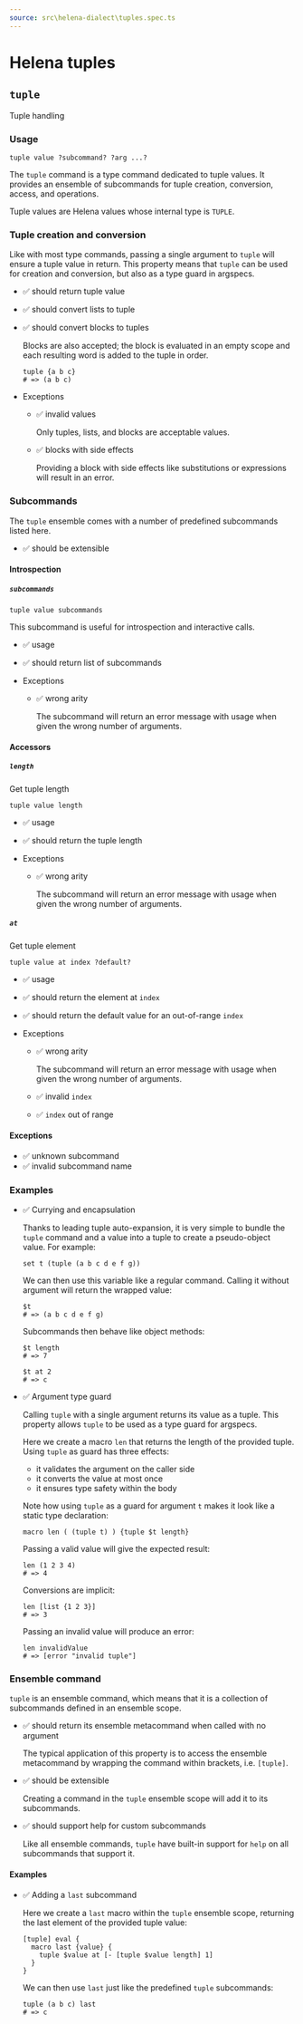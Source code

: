 ```yaml
---
source: src\helena-dialect\tuples.spec.ts
---
```

# <a id=""></a>Helena tuples


## <a id="tuple"></a>`tuple`

Tuple handling

### Usage

```lna
tuple value ?subcommand? ?arg ...?
```

The `tuple` command is a type command dedicated to tuple values. It
provides an ensemble of subcommands for tuple creation, conversion,
access, and operations.

Tuple values are Helena values whose internal type is `TUPLE`.


### <a id="tuple_Tuple_creation_and_conversion"></a>Tuple creation and conversion

Like with most type commands, passing a single argument to `tuple`
will ensure a tuple value in return. This property means that `tuple`
can be used for creation and conversion, but also as a type guard in
argspecs.

- ✅ should return tuple value
- ✅ should convert lists to tuple
- ✅ should convert blocks to tuples

  Blocks are also accepted; the block is evaluated in an empty scope
  and each resulting word is added to the tuple in order.

  ```lna
  tuple {a b c}
  # => (a b c)
  ```


- Exceptions

  - ✅ invalid values

    Only tuples, lists, and blocks are acceptable values.

  - ✅ blocks with side effects

    Providing a block with side effects like substitutions or
    expressions will result in an error.


### <a id="tuple_Subcommands"></a>Subcommands

The `tuple` ensemble comes with a number of predefined subcommands
listed here.

- ✅ should be extensible

#### <a id="tuple_Subcommands_Introspection"></a>Introspection


##### <a id="tuple_Subcommands_Introspection_subcommands"></a>`subcommands`

```lna
tuple value subcommands
```

This subcommand is useful for introspection and interactive
calls.

- ✅ usage
- ✅ should return list of subcommands

- Exceptions

  - ✅ wrong arity

    The subcommand will return an error message with usage when
    given the wrong number of arguments.


#### <a id="tuple_Subcommands_Accessors"></a>Accessors


##### <a id="tuple_Subcommands_Accessors_length"></a>`length`

Get tuple length

```lna
tuple value length
```

- ✅ usage
- ✅ should return the tuple length

- Exceptions

  - ✅ wrong arity

    The subcommand will return an error message with usage when
    given the wrong number of arguments.


##### <a id="tuple_Subcommands_Accessors_at"></a>`at`

Get tuple element

```lna
tuple value at index ?default?
```

- ✅ usage
- ✅ should return the element at `index`
- ✅ should return the default value for an out-of-range `index`

- Exceptions

  - ✅ wrong arity

    The subcommand will return an error message with usage when
    given the wrong number of arguments.

  - ✅ invalid `index`
  - ✅ `index` out of range

#### <a id="tuple_Subcommands_Exceptions"></a>Exceptions

- ✅ unknown subcommand
- ✅ invalid subcommand name

### <a id="tuple_Examples"></a>Examples

- ✅ Currying and encapsulation

  Thanks to leading tuple auto-expansion, it is very simple to
  bundle the `tuple` command and a value into a tuple to create a
  pseudo-object value. For example:

  ```lna
  set t (tuple (a b c d e f g))
  ```

  We can then use this variable like a regular command. Calling it
  without argument will return the wrapped value:

  ```lna
  $t
  # => (a b c d e f g)
  ```

  Subcommands then behave like object methods:

  ```lna
  $t length
  # => 7
  ```

  ```lna
  $t at 2
  # => c
  ```

- ✅ Argument type guard

  Calling `tuple` with a single argument returns its value as a
  tuple. This property allows `tuple` to be used as a type guard
  for argspecs.
  
  Here we create a macro `len` that returns the length of the
  provided tuple. Using `tuple` as guard has three effects:
  
  - it validates the argument on the caller side
  - it converts the value at most once
  - it ensures type safety within the body
  
  Note how using `tuple` as a guard for argument `t` makes it look
  like a static type declaration:

  ```lna
  macro len ( (tuple t) ) {tuple $t length}
  ```

  Passing a valid value will give the expected result:

  ```lna
  len (1 2 3 4)
  # => 4
  ```

  Conversions are implicit:

  ```lna
  len [list {1 2 3}]
  # => 3
  ```

  Passing an invalid value will produce an error:

  ```lna
  len invalidValue
  # => [error "invalid tuple"]
  ```


### <a id="tuple_Ensemble_command"></a>Ensemble command

`tuple` is an ensemble command, which means that it is a collection
of subcommands defined in an ensemble scope.

- ✅ should return its ensemble metacommand when called with no argument

  The typical application of this property is to access the ensemble
  metacommand by wrapping the command within brackets, i.e. `[tuple]`.

- ✅ should be extensible

  Creating a command in the `tuple` ensemble scope will add it to its
  subcommands.

- ✅ should support help for custom subcommands

  Like all ensemble commands, `tuple` have built-in support for `help`
  on all subcommands that support it.


#### <a id="tuple_Ensemble_command_Examples"></a>Examples

- ✅ Adding a `last` subcommand

  Here we create a `last` macro within the `tuple` ensemble
  scope, returning the last element of the provided tuple value:

  ```lna
  [tuple] eval {
    macro last {value} {
      tuple $value at [- [tuple $value length] 1]
    }
  }
  ```

  We can then use `last` just like the predefined `tuple`
  subcommands:

  ```lna
  tuple (a b c) last
  # => c
  ```


